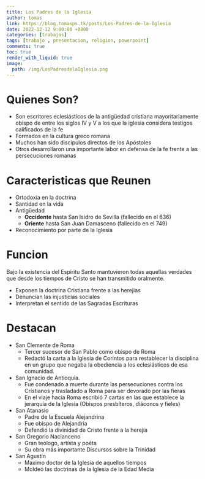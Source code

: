 ```yaml
---
title: Los Padres de la Iglesia
author: tomas
link: https://blog.tomasps.tk/posts/Los-Padres-de-la-Iglesia
date: 2022-12-12 9:00:00 +0800
categories: [trabajos]
tags: [trabajo , presentacion, religion, powerpoint]
comments: true
toc: true
render_with_liquid: true
image:
  path: /img/LosPadresdelaIglesia.png
---
```


# Quienes Son?

- Son escritores eclesiásticos de la antigüedad cristiana mayoritariamente obispo de entre los siglos IV y V a los que la iglesia considera testigos calificados de la fe
- Formados en la cultura greco romana
- Muchos han sido discípulos directos de los Apóstoles
- Otros desarrollaron una importante labor en defensa de la fe frente a las persecuciones romanas

# Caracteristicas que Reunen

- Ortodoxia en la doctrina
- Santidad en la vida
- Antigüedad
  - **Occidente** hasta San Isidro de Sevilla (fallecido en el 636)
  - **Oriente** hasta San Juan Damasceno (fallecido en el 749)
- Reconocimiento por parte de la Iglesia

# Funcion

Bajo la existencia del Espiritu Santo mantuvieron todas aquellas verdades que desde los tiempos de Cristo se han transmitido oralmente.
  - Exponen la doctrina Cristiana frente a las herejias
  - Denuncian las injusticias sociales
  - Interpretan el sentido de las Sagradas Escrituras

# Destacan

- San Clemente de Roma
	- Tercer sucesor de San Pablo como obispo de Roma
	- Redactó la carta a la Iglesia de Corintos para restablecer la disciplina en un grupo que negaba la obediencia a los eclesiásticos de esa comunidad.
- San Ignacio de Antioquia.
	- Fue condenado a muerte durante las persecuciones contra los Cristianos y trasladado a Roma para ser devorado por las fieras
	- En el viaje hacia Roma escribió 7 cartas en las que establece la jerarquía de la Iglesia (Obispos presbíteros, diáconos y fieles)
- San Atanasio
	- Padre de la Escuela Alejandrina
	- Fue obispo de Alejandria
	- Defendió la divinidad de Cristo frente a la herejía
- San Gregorio Nacianceno
	- Gran teólogo, artísta y poéta
	- Su obra más importante Discursos sobre la Trinidad
- San Agustín
	- Maximo doctor de la Iglesia de aquellos tiempos
	- Moldeó las doctrinas de la Iglesia de la Edad Media
